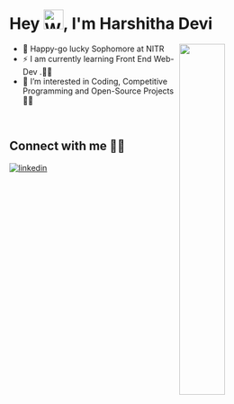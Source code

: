 <h1> Hey <img src="https://user-images.githubusercontent.com/87297355/155946069-15aa5c06-ddfe-4d02-96fa-ea9b3eb5ed1c.gif"
         alt="Waving hand gif"
         height="35"
         width="35" />, I'm Harshitha Devi </h1>
<img align="right" width="40%" src="https://img.freepik.com/free-vector/customer-support-flat-illustration_23-2148892786.jpg?t=st=1646033793~exp=1646034393~hmac=29f2b99e096c85c145da99145c91c4601dfd509fdee6d2ad9cff20986e07d710&w=996">


- 🌱 Happy-go lucky Sophomore at NITR
- ⚡ I am currently learning Front End Web-Dev .👩‍💻
- 👯 I’m interested in Coding, Competitive Programming and Open-Source Projects🙅‍♀️

<br>

## Connect with me 🤝🏻

<div align="left">
<a href="https://www.linkedin.com/in/harshitha-devi-ganajala-b818471a6/" target="_blank">
<img src=https://img.shields.io/badge/linkedin-%231E77B5.svg?&style=for-the-badge&logo=linkedin&logoColor=white alt=linkedin style="margin-bottom: 5px;" />
</a>

